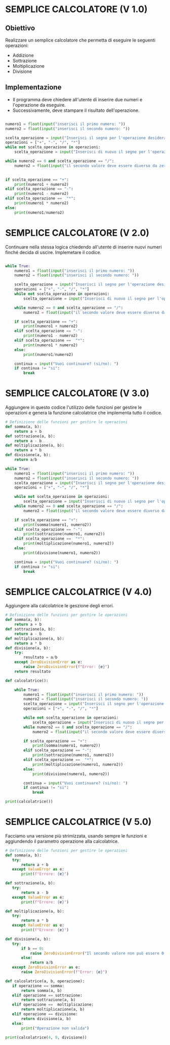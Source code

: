 # SEMPLICE CALCOLATORE (V 1.0)
## Obiettivo
Realizzare un semplice calcolatore che permetta di eseguire le seguenti operazioni:
- Addizione
- Sottrazione
- Moltiplicazione
- Divisione

## Implementazione
- Il programma deve chiedere all'utente di inserire due numeri e l'operazione da eseguire.
- Successivamente, deve stampare il risultato dell'operazione.
 
```python 

numero1 = float(input("inserisci il primo numero: "))
numero2 = float(input("inserisci il secondo numero: "))

scelta_operazione = input("Inserisci il segno per l'operazione desiderata: +, -, *, / : ")
operazioni = ["+", "-", "/", "*"]
while not scelta_operazione in operazioni:
    scelta_operazione = input("Inserisci di nuovo il segno per l'operazione desiderata: +, -, *, / : ")

while numero2 == 0 and scelta_operazione == "/":
    numero2 = float(input("il secondo valore deve essere diverso da zero. inserisci di nuovo il secondo numero: "))
    

if scelta_operazione == "+":
    print(numero1 + numero2)
elif scelta_operazione == "-":
    print(numero1 - numero2)
elif scelta_operazione ==  "*":
    print(numero1 * numero2)
else:
    print(numero1/numero2)

```

# SEMPLICE CALCOLATORE (V 2.0)
Continuare nella stessa logica chiedendo all'utente di inserire nuovi numeri finché decida di uscire. 
Implemetare il codice.

```python 

while True:
    numero1 = float(input("inserisci il primo numero: "))
    numero2 = float(input("inserisci il secondo numero: "))

    scelta_operazione = input("Inserisci il segno per l'operazione desiderata: +, -, *, / : ")
    operazioni = ["+", "-", "/", "*"]
    while not scelta_operazione in operazioni:
        scelta_operazione = input("Inserisci di nuovo il segno per l'operazione desiderata: +, -, *, / : ")

    while numero2 == 0 and scelta_operazione == "/":
        numero2 = float(input("il secondo valore deve essere diverso da zero. inserisci di nuovo il secondo numero: "))

    if scelta_operazione == "+":
        print(numero1 + numero2)
    elif scelta_operazione == "-":
        print(numero1 - numero2)
    elif scelta_operazione ==  "*":
        print(numero1 * numero2)
    else:
        print(numero1/numero2)

    continua = input("Vuoi continuare? (si/no): ")
    if continua != "si":
        break
```

# SEMPLICE CALCOLATORE (V 3.0)
Aggiungere in questo codice l'utilizzo delle funzioni per gestire le operazioni e genera la funzione calcolatrice che implementa tutto il codice.
```python 
# Definizione delle funzioni per gestire le operazioni
def somma(a, b):
    return a + b
def sottrazione(a, b):
    return a - b
def moltiplicazione(a, b):
    return a * b
def divisione(a, b):
    return a/b

while True:
    numero1 = float(input("inserisci il primo numero: "))
    numero2 = float(input("inserisci il secondo numero: "))
    scelta_operazione = input("Inserisci il segno per l'operazione desiderata: +, -, *, / : ")
    operazioni = ["+", "-", "/", "*"]

    while not scelta_operazione in operazioni:
        scelta_operazione = input("Inserisci di nuovo il segno per l'operazione desiderata: +, -, *, / : ")
    while numero2 == 0 and scelta_operazione == "/":
        numero2 = float(input("il secondo valore deve essere diverso da zero. inserisci di nuovo il secondo numero: "))

    if scelta_operazione == "+":
        print(somma(numero1, numero2))
    elif scelta_operazione == "-":
        print(sottrazione(numero1, numero2))
    elif scelta_operazione ==  "*":
        print(moltiplicazione(numero1, numero2))
    else:
        print(divisione(numero1, numero2))

    continua = input("Vuoi continuare? (si/no): ")
    if continua != "si":
        break

```

# SEMPLICE CALCOLATRICE (V 4.0)
Aggiungere alla calcolatrice le geszione degli errori.
```python
# Definizione delle funzioni per gestire le operazioni
def somma(a, b):
    return a + b
def sottrazione(a, b):
    return a - b
def moltiplicazione(a, b):
    return a * b
def divisione(a, b):
    try:
        resultato = a/b
    except ZeroDivisionError as e:
        raise ZeroDivisionError(f"Error: {e}")
    return resultato

def calcolatrice():

    while True:
        numero1 = float(input("inserisci il primo numero: "))
        numero2 = float(input("inserisci il secondo numero: "))
        scelta_operazione = input("Inserisci il segno per l'operazione desiderata: +, -, *, / : ")
        operazioni = ["+", "-", "/", "*"]

        while not scelta_operazione in operazioni:
            scelta_operazione = input("Inserisci di nuovo il segno per l'operazione desiderata: +, -, *, / : ")
        while numero2 == 0 and scelta_operazione == "/":
            numero2 = float(input("il secondo valore deve essere diverso da zero. inserisci di nuovo il secondo numero: "))

        if scelta_operazione == "+":
            print(somma(numero1, numero2))
        elif scelta_operazione == "-":
            print(sottrazione(numero1, numero2))
        elif scelta_operazione ==  "*":
            print(moltiplicazione(numero1, numero2))
        else:
            print(divisione(numero1, numero2))

        continua = input("Vuoi continuare? (si/no): ")
        if continua != "si":
            break

print(calcolatrice())

```
# SEMPLICE CALCOLATRICE (V 5.0)
Facciamo una versione più strimizzata, usando sempre le funzioni e aggiundendo il parametro operazione alla calcolatrice.
 ```python
# Definizione delle funzioni per gestire le operazioni
def somma(a, b):
    try: 
        return a + b
    except ValueError as e:
        print(f"Errore: {e}")

def sottrazione(a, b):
    try: 
        return a - b
    except ValueError as e:
        print(f"Errore: {e}")

def moltiplicazione(a, b):
    try:
        return a * b
    except ValueError as e:
        print(f"Errore: {e}")

def divisione(a, b):
    try:
        if b == 0:
            raise ZeroDivisionError("Il secondo valore non può essere 0 per l'operazione divisione")
        else:
            return a/b
    except ZeroDivisionError as e:
        raise ZeroDivisionError(f"Error: {e}")

def calcolatrice(a, b, operazione):
    if operazione == somma:
        return somma(a, b)
    elif operazione == sottrazione:
        return sottrazione(a, b)
    elif operazione ==  moltiplicazione:
        return moltiplicazione(a, b)
    elif operazione == divisione:
        return divisione(a, b)
    else:
        print("Operazione non valida")

print(calcolatrice(4, 0, divisione))

 ```